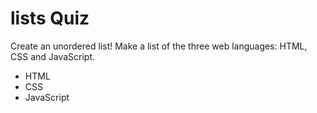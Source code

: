 # lists Quiz
<!DOCTYPE html>
<html lang="en">
<head>
  <meta charset="UTF-8">
  <title>Lists Quiz</title>
  <!-- the next line loads the tests for the Udacity Feedback extension -->
  <meta name="udacity-grader" content="http://udacity.github.io/fend/fend-refresh/lesson2/problem-set/lists/tests.json">
</head>
<body>
  <p>Create an unordered list! Make a list of the three web languages: HTML, CSS and JavaScript.</p>
  <ul>
    <li>HTML</li>
    <li>CSS</li>
    <li>JavaScript</li>
  </ul>
</body>
</html>
